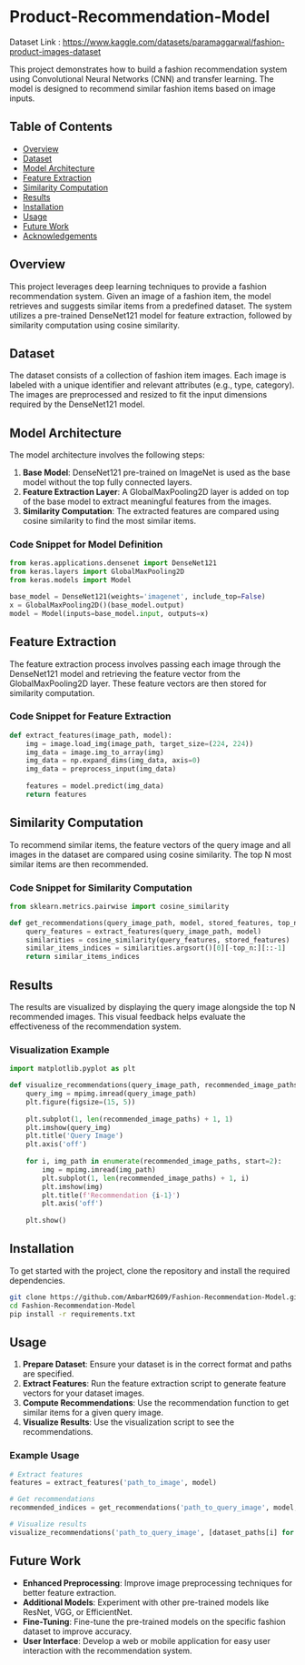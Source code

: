 # Product-Recommendation-Model

Dataset Link : https://www.kaggle.com/datasets/paramaggarwal/fashion-product-images-dataset

This project demonstrates how to build a fashion recommendation system using Convolutional Neural Networks (CNN) and transfer learning. The model is designed to recommend similar fashion items based on image inputs.

## Table of Contents
- [Overview](#overview)
- [Dataset](#dataset)
- [Model Architecture](#model-architecture)
- [Feature Extraction](#feature-extraction)
- [Similarity Computation](#similarity-computation)
- [Results](#results)
- [Installation](#installation)
- [Usage](#usage)
- [Future Work](#future-work)
- [Acknowledgements](#acknowledgements)

## Overview
This project leverages deep learning techniques to provide a fashion recommendation system. Given an image of a fashion item, the model retrieves and suggests similar items from a predefined dataset. The system utilizes a pre-trained DenseNet121 model for feature extraction, followed by similarity computation using cosine similarity.

## Dataset
The dataset consists of a collection of fashion item images. Each image is labeled with a unique identifier and relevant attributes (e.g., type, category). The images are preprocessed and resized to fit the input dimensions required by the DenseNet121 model.

## Model Architecture
The model architecture involves the following steps:
1. **Base Model**: DenseNet121 pre-trained on ImageNet is used as the base model without the top fully connected layers.
2. **Feature Extraction Layer**: A GlobalMaxPooling2D layer is added on top of the base model to extract meaningful features from the images.
3. **Similarity Computation**: The extracted features are compared using cosine similarity to find the most similar items.

### Code Snippet for Model Definition
```python
from keras.applications.densenet import DenseNet121
from keras.layers import GlobalMaxPooling2D
from keras.models import Model

base_model = DenseNet121(weights='imagenet', include_top=False)
x = GlobalMaxPooling2D()(base_model.output)
model = Model(inputs=base_model.input, outputs=x)
```

## Feature Extraction
The feature extraction process involves passing each image through the DenseNet121 model and retrieving the feature vector from the GlobalMaxPooling2D layer. These feature vectors are then stored for similarity computation.

### Code Snippet for Feature Extraction
```python
def extract_features(image_path, model):
    img = image.load_img(image_path, target_size=(224, 224))
    img_data = image.img_to_array(img)
    img_data = np.expand_dims(img_data, axis=0)
    img_data = preprocess_input(img_data)
    
    features = model.predict(img_data)
    return features
```

## Similarity Computation
To recommend similar items, the feature vectors of the query image and all images in the dataset are compared using cosine similarity. The top N most similar items are then recommended.

### Code Snippet for Similarity Computation
```python
from sklearn.metrics.pairwise import cosine_similarity

def get_recommendations(query_image_path, model, stored_features, top_n=5):
    query_features = extract_features(query_image_path, model)
    similarities = cosine_similarity(query_features, stored_features)
    similar_items_indices = similarities.argsort()[0][-top_n:][::-1]
    return similar_items_indices
```

## Results
The results are visualized by displaying the query image alongside the top N recommended images. This visual feedback helps evaluate the effectiveness of the recommendation system.

### Visualization Example
```python
import matplotlib.pyplot as plt

def visualize_recommendations(query_image_path, recommended_image_paths):
    query_img = mpimg.imread(query_image_path)
    plt.figure(figsize=(15, 5))
    
    plt.subplot(1, len(recommended_image_paths) + 1, 1)
    plt.imshow(query_img)
    plt.title('Query Image')
    plt.axis('off')
    
    for i, img_path in enumerate(recommended_image_paths, start=2):
        img = mpimg.imread(img_path)
        plt.subplot(1, len(recommended_image_paths) + 1, i)
        plt.imshow(img)
        plt.title(f'Recommendation {i-1}')
        plt.axis('off')
    
    plt.show()
```

## Installation
To get started with the project, clone the repository and install the required dependencies.

```bash
git clone https://github.com/AmbarM2609/Fashion-Recommendation-Model.git
cd Fashion-Recommendation-Model
pip install -r requirements.txt
```

## Usage
1. **Prepare Dataset**: Ensure your dataset is in the correct format and paths are specified.
2. **Extract Features**: Run the feature extraction script to generate feature vectors for your dataset images.
3. **Compute Recommendations**: Use the recommendation function to get similar items for a given query image.
4. **Visualize Results**: Use the visualization script to see the recommendations.

### Example Usage
```python
# Extract features
features = extract_features('path_to_image', model)

# Get recommendations
recommended_indices = get_recommendations('path_to_query_image', model, stored_features)

# Visualize results
visualize_recommendations('path_to_query_image', [dataset_paths[i] for i in recommended_indices])
```

## Future Work
- **Enhanced Preprocessing**: Improve image preprocessing techniques for better feature extraction.
- **Additional Models**: Experiment with other pre-trained models like ResNet, VGG, or EfficientNet.
- **Fine-Tuning**: Fine-tune the pre-trained models on the specific fashion dataset to improve accuracy.
- **User Interface**: Develop a web or mobile application for easy user interaction with the recommendation system.


